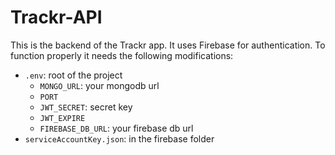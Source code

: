 # Trackr-API

This is the backend of the Trackr app. It uses Firebase for authentication.
To function properly it needs the following modifications:

- `.env`: root of the project
  - `MONGO_URL`: your mongodb url
  - `PORT`
  - `JWT_SECRET`: secret key
  - `JWT_EXPIRE`
  - `FIREBASE_DB_URL`: your firebase db url
- `serviceAccountKey.json`: in the firebase folder
